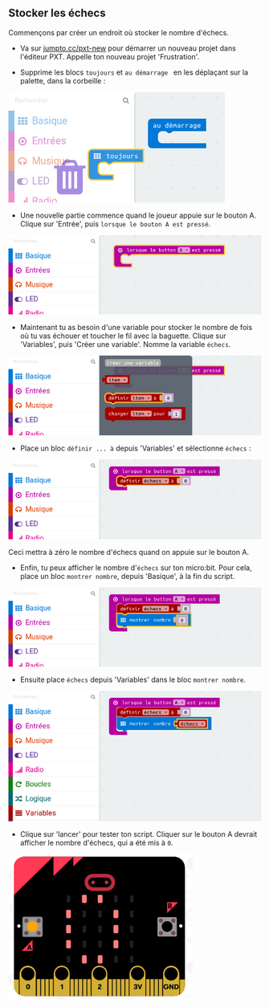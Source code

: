 ## Stocker les échecs

Commençons par créer un endroit où stocker le nombre d'échecs.

+ Va sur <a href="http://jumpto.cc/pxt-new" target="_blank">jumpto.cc/pxt-new</a> pour démarrer un nouveau projet dans l'éditeur PXT.
  Appelle ton nouveau projet 'Frustration'.

+ Supprime les blocs `toujours` et `au démarrage ` en les déplaçant sur la palette, dans la corbeille&nbsp;:

![screenshot](images/frustration-bin.png)

+ Une nouvelle partie commence quand le joueur appuie sur le bouton A.
  Clique sur 'Entrée', puis `lorsque le bouton A est pressé`.

![screenshot](images/frustration-onPressA.png)

+ Maintenant tu as besoin d'une variable pour stocker le nombre de fois où tu vas échouer et toucher le fil avec la baguette.
  Clique sur 'Variables', puis 'Créer une variable'.
  Nomme la variable `échecs`.

![screenshot](images/frustration-variable.png)

+ Place un bloc `définir ... à` depuis 'Variables' et sélectionne `échecs`&nbsp;:

![screenshot](images/frustration-fails.png)

Ceci mettra à zéro le nombre d'échecs quand on appuie sur le bouton A.

+ Enfin, tu peux afficher le nombre d'`échecs` sur ton micro:bit.
  Pour cela, place un bloc `montrer nombre`, depuis 'Basique', à la fin du script.

![screenshot](images/frustration-show.png)

+ Ensuite place `échecs` depuis 'Variables' dans le bloc `montrer nombre`.

![screenshot](images/frustration-show-fails.png)

+ Clique sur 'lancer' pour tester ton script.
  Cliquer sur le bouton A devrait afficher le nombre d'échecs, qui a été mis à `0`.

![screenshot](images/frustration-fails-test.png)
